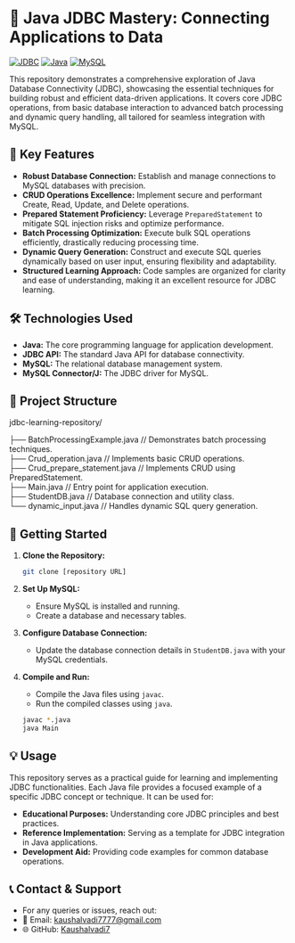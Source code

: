 # 🚀 Java JDBC Mastery: Connecting Applications to Data

[![JDBC](https://img.shields.io/badge/JDBC-blueviolet?style=for-the-badge)](https://www.tutorialspoint.com/jdbc/index.htm)
[![Java](https://img.shields.io/badge/Java-ED8B00?style=for-the-badge&logo=java&logoColor=white)](https://www.w3schools.com/java/)
[![MySQL](https://img.shields.io/badge/MySQL-005C84?style=for-the-badge&logo=mysql&logoColor=white)](https://www.w3schools.com/MySQL/default.asp)

This repository demonstrates a comprehensive exploration of Java Database Connectivity (JDBC), showcasing the essential techniques for building robust and efficient data-driven applications. It covers core JDBC operations, from basic database interaction to advanced batch processing and dynamic query handling, all tailored for seamless integration with MySQL.

## 🌟 Key Features

* **Robust Database Connection:** Establish and manage connections to MySQL databases with precision.
* **CRUD Operations Excellence:** Implement secure and performant Create, Read, Update, and Delete operations.
* **Prepared Statement Proficiency:** Leverage `PreparedStatement` to mitigate SQL injection risks and optimize performance.
* **Batch Processing Optimization:** Execute bulk SQL operations efficiently, drastically reducing processing time.
* **Dynamic Query Generation:** Construct and execute SQL queries dynamically based on user input, ensuring flexibility and adaptability.
* **Structured Learning Approach:** Code samples are organized for clarity and ease of understanding, making it an excellent resource for JDBC learning.

## 🛠️ Technologies Used

* **Java:** The core programming language for application development.
* **JDBC API:** The standard Java API for database connectivity.
* **MySQL:** The relational database management system.
* **MySQL Connector/J:** The JDBC driver for MySQL.

## 📂 Project Structure

jdbc-learning-repository/

├── BatchProcessingExample.java       // Demonstrates batch processing techniques.  
├── Crud_operation.java              // Implements basic CRUD operations.  
├── Crud_prepare_statement.java      // Implements CRUD using PreparedStatement.  
├── Main.java                        // Entry point for application execution.  
├── StudentDB.java                   // Database connection and utility class.  
└── dynamic_input.java               // Handles dynamic SQL query generation.  

## 🚀 Getting Started

1.  **Clone the Repository:**

    ```bash
    git clone [repository URL]
    ```

2.  **Set Up MySQL:**

    * Ensure MySQL is installed and running.
    * Create a database and necessary tables.

3.  **Configure Database Connection:**

    * Update the database connection details in `StudentDB.java` with your MySQL credentials.

4.  **Compile and Run:**

    * Compile the Java files using `javac`.
    * Run the compiled classes using `java`.

    ```bash
    javac *.java
    java Main
    ```

## 💡 Usage

This repository serves as a practical guide for learning and implementing JDBC functionalities. Each Java file provides a focused example of a specific JDBC concept or technique. It can be used for:

* **Educational Purposes:** Understanding core JDBC principles and best practices.
* **Reference Implementation:** Serving as a template for JDBC integration in Java applications.
* **Development Aid:** Providing code examples for common database operations.

## 📞 Contact & Support
  - For any queries or issues, reach out:
  - 📧 Email: kaushalvadi7777@gmail.com 
  - 🌐 GitHub: [Kaushalvadi7](https://github.com/Kaushalvadi7)  
